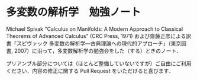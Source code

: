 # 多変数の解析学　勉強ノート

Michael Spivak "Calculus on Manifolds: A Modern Approach to Classical Theorems of Advanced Calculus" (CRC Press, 1971) および齋藤正彦による訳書「スピヴァック 多変数の解析学―古典理論への現代的アプローチ」（東京図書, 2007）に沿って，多変数解析学の勉強会をした（する）ときのノート．


プリアンブル部分については（ほとんど整備していないですが）ご自由にご利用ください．内容の修正に関する Pull Request をいただけると喜びます．